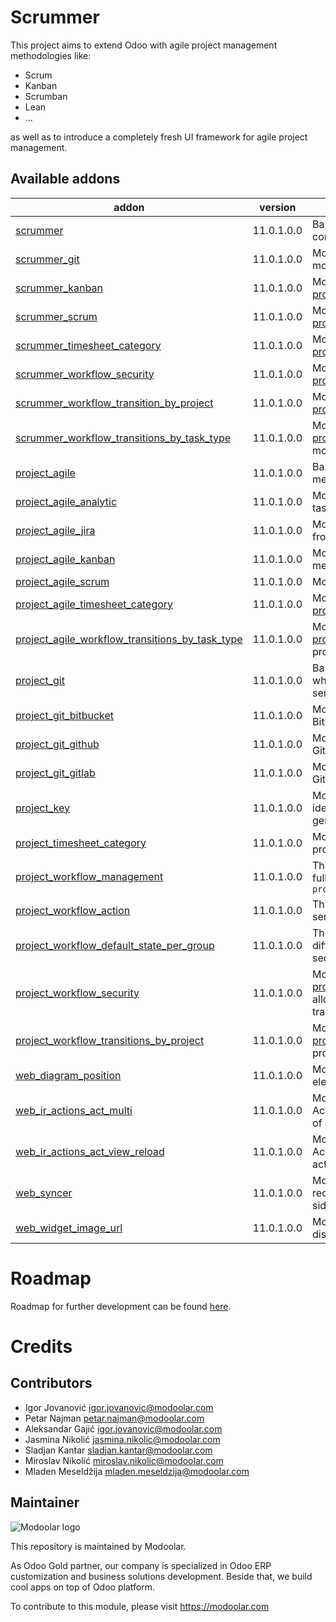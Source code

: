 
Scrummer
=================================
This project aims to extend Odoo with agile project management methodologies like:

  * Scrum
  * Kanban
  * Scrumban
  * Lean
  * ...

as well as to introduce a completely fresh UI framework for agile project management.

[//]: # (addons)


Available addons
----------------
addon | version | summary
--- | --- | ---
[scrummer](scrummer/) | 11.0.1.0.0 | Base module for development of all scrummer components.
[scrummer_git](scrummer_git/) | 11.0.1.0.0 | Module which brings integration with [project_git](https://github.com/modoolar/project/tree/11.0/project_git/) module.
[scrummer_kanban](scrummer_kanban/) | 11.0.1.0.0 | Module which brings integration with [project_agile_kanban](https://github.com/modoolar/project-agile/tree/11.0/project_agile_kanban/) module.
[scrummer_scrum](scrummer_scrum/) | 11.0.1.0.0 | Module which brings integration with [project_agile_scrum](https://github.com/modoolar/project-agile/tree/11.0/project_agile_scrum/) module.
[scrummer_timesheet_category](scrummer_timesheet_category/) | 11.0.1.0.0 | Module which brings integration with [project_timesheet_category](https://github.com/modoolar/project/tree/11.0/project_timesheet_category/) module.
[scrummer_workflow_security](scrummer_workflow_security/) | 11.0.1.0.0 | Module which brings integration with [project_workflow_security](https://github.com/modoolar/project/tree/11.0/project_workflow_security/) module.
[scrummer_workflow_transition_by_project](scrummer_workflow_transition_by_project/) | 11.0.1.0.0 | Module which brings integration with [project_workflow_transition_by_project](https://github.com/modoolar/project/tree/11.0/project_workflow_transition_by_project/) module.
[scrummer_workflow_transitions_by_task_type](scrummer_workflow_transitions_by_task_type/) | 11.0.1.0.0 | Module which brings integration with [project_agile_workflow_transitions_by_task_type](https://github.com/modoolar/project-agile/tree/11.0/project_agile_workflow_transitions_by_task_type/) module.
[project_agile](https://github.com/modoolar/project-agile/tree/11.0/project_agile/) | 11.0.1.0.0 | Base module for development of all agile methodologies.
[project_agile_analytic](https://github.com/modoolar/project-agile/tree/11.0/project_agile_analytic/) | 11.0.1.0.0 | Module which bring simple analytics for project tasks.
[project_agile_jira](https://github.com/modoolar/project-agile/tree/11.0/project_agile_jira/) | 11.0.1.0.0 | Module which brings interface for migration from JIRA to Odoo. Very light.
[project_agile_kanban](https://github.com/modoolar/project-agile/tree/11.0/project_agile_kanban/) | 11.0.1.0.0 | Module which brings agile kanban methodology.
[project_agile_scrum](https://github.com/modoolar/project-agile/tree/11.0/project_agile_scrum/) | 11.0.1.0.0 | Module which brings agile scrum methodology
[project_agile_timesheet_category](https://github.com/modoolar/project-agile/tree/11.0/project_agile_timesheet_category/) | 11.0.1.0.0 | Module which integrates [project_timesheet_category](https://github.com/modoolar/project/tree/11.0/project_timesheet_category/) with project_agile
[project_agile_workflow_transitions_by_task_type](https://github.com/modoolar/project-agile/tree/11.0/project_agile_workflow_transitions_by_task_type/) | 11.0.1.0.0 | Module which integrates [project_workflow_transitions_by_task_type](https://github.com/modoolar/project/tree/11.0/project_workflow_transitions_by_task_type/) with project agile.
[project_git](https://github.com/modoolar/project/tree/11.0/project_git/) | 11.0.1.0.0 | Base module for development of other modules which will bring integration with specific git services like: GitHub, BitBucket, GitLab, etc.
[project_git_bitbucket](https://github.com/modoolar/project/tree/11.0/project_git_bitbucket/) | 11.0.1.0.0 | Module which extends [project_git](https://github.com/modoolar/project/tree/11.0/project_git/) module with BitBucket integration.
[project_git_github](https://github.com/modoolar/project/tree/11.0/project_git_github/) | 11.0.1.0.0 | Module which extends [project_git](https://github.com/modoolar/project/tree/11.0/project_git/) module with GitHub integration.
[project_git_gitlab](https://github.com/modoolar/project/tree/11.0/project_git_gitlab/) | 11.0.1.0.0 | Module which extends [project_git](https://github.com/modoolar/project/tree/11.0/project_git/) module with GitLab integration.
[project_key](https://github.com/modoolar/project/tree/11.0/project_key/) | 11.0.1.0.0 | Module which brings functionality to uniquely identify projects and tasks by simple auto generated ``key`` field.
[project_timesheet_category](https://github.com/modoolar/project/tree/11.0/project_timesheet_category/) | 11.0.1.0.0 | Module which brings categorization to the project timesheet.
[project_workflow_management](https://github.com/modoolar/project/tree/11.0/project_workflow_management/) | 11.0.1.0.0 | This module provides functionality to create fully configurable workflow around ``project.task``
[project_workflow_action](https://github.com/modoolar/project/tree/11.0/project_workflow_action/) | 11.0.1.0.0 | This module provides functionality to execute server actions when executing task workflow.
[project_workflow_default_state_per_group](https://github.com/modoolar/project/tree/11.0/project_workflow_default_state_per_group/) | 11.0.1.0.0 | This module provides functionality to assign different initial state to task depending on the security group.
[project_workflow_security](https://github.com/modoolar/project/tree/11.0/project_workflow_security/) | 11.0.1.0.0 | Module which extends [project_workflow_management](https://github.com/modoolar/project/tree/11.0/project_workflow_management/) to provide allowed security groups for workflow transitions.
[project_workflow_transitions_by_project](https://github.com/modoolar/project/tree/11.0/project_workflow_transitions_by_project/) | 11.0.1.0.0 | Module which extends [project_workflow_management](https://github.com/modoolar/project/tree/11.0/project_workflow_management/) to provide project constraints for workflow transitions.
[web_diagram_position](https://github.com/modoolar/web/tree/11.0/web_diagram_position/) | 11.0.1.0.0 | Module provides functionality to save workflow elements coordinates.
[web_ir_actions_act_multi](https://github.com/modoolar/web/tree/11.0/web_ir_actions_act_multi/) | 11.0.1.0.0 | Module which brings new type of action to ActionManager which can execute provided list of actions.
[web_ir_actions_act_view_reload](https://github.com/modoolar/web/tree/11.0/web_ir_actions_act_view_reload/) | 11.0.1.0.0 | Module which brings new type of action to ActionManager which can reload currently active view only.
[web_syncer](https://github.com/modoolar/web/tree/11.0/web_syncer/) | 11.0.1.0.0 | Module which provides generic interface to receive CUD model notifications on web client side.
[web_widget_image_url](https://github.com/modoolar/web/tree/11.0/web_widget_image_url/) | 11.0.1.0.0 | Module which provides web widget for displaying image from an URL.

[//]: # (end addons)


Roadmap
=======
Roadmap for further development can be found [here](roadmap.md).

Credits
=======

Contributors
------------

* Igor Jovanović <igor.jovanovic@modoolar.com>
* Petar Najman <petar.najman@modoolar.com>
* Aleksandar Gajić <igor.jovanovic@modoolar.com>
* Jasmina Nikolić <jasmina.nikolic@modoolar.com>
* Sladjan Kantar <sladjan.kantar@modoolar.com>
* Miroslav Nikolić <miroslav.nikolic@modoolar.com>
* Mladen Meseldžija <mladen.meseldzija@modoolar.com>

Maintainer
----------
![Modoolar logo](https://www.modoolar.com/web/image/ir.attachment/3461/datas)

This repository is maintained by Modoolar.

As Odoo Gold partner, our company is specialized in Odoo ERP customization and business solutions development.
Beside that, we build cool apps on top of Odoo platform.

To contribute to this module, please visit https://modoolar.com